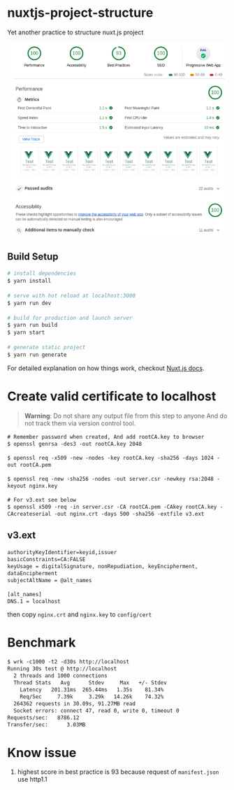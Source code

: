 # nuxtjs-project-structure
Yet another practice to structure nuxt.js project
<p align="center">
  <img src="wiki/optimized.jpg">
</p>

## Build Setup

``` bash
# install dependencies
$ yarn install

# serve with hot reload at localhost:3000
$ yarn run dev

# build for production and launch server
$ yarn run build
$ yarn start

# generate static project
$ yarn run generate
```

For detailed explanation on how things work, checkout [Nuxt.js docs](https://nuxtjs.org).


# Create valid certificate to localhost
> **Warning**: Do not share any output file from this step to anyone And do not track them via version control tool.

```shell
# Remember password when created, And add rootCA.key to browser
$ openssl genrsa -des3 -out rootCA.key 2048

$ openssl req -x509 -new -nodes -key rootCA.key -sha256 -days 1024 -out rootCA.pem

$ openssl req -new -sha256 -nodes -out server.csr -newkey rsa:2048 -keyout nginx.key

# For v3.ext see below
$ openssl x509 -req -in server.csr -CA rootCA.pem -CAkey rootCA.key -CAcreateserial -out nginx.crt -days 500 -sha256 -extfile v3.ext
```

## v3.ext
```
authorityKeyIdentifier=keyid,issuer
basicConstraints=CA:FALSE
keyUsage = digitalSignature, nonRepudiation, keyEncipherment, dataEncipherment
subjectAltName = @alt_names

[alt_names]
DNS.1 = localhost
```

then copy `nginx.crt` and `nginx.key` to `config/cert` 

# Benchmark
```
$ wrk -c1000 -t2 -d30s http://localhost
Running 30s test @ http://localhost
  2 threads and 1000 connections
  Thread Stats   Avg      Stdev     Max   +/- Stdev
    Latency   201.31ms  265.44ms   1.35s    81.34%
    Req/Sec     7.39k     3.29k   14.26k    74.32%
  264362 requests in 30.09s, 91.27MB read
  Socket errors: connect 47, read 0, write 0, timeout 0
Requests/sec:   8786.12
Transfer/sec:      3.03MB
```

# Know issue
 1. highest score in best practice is 93 because request of `manifest.json` use http1.1 
